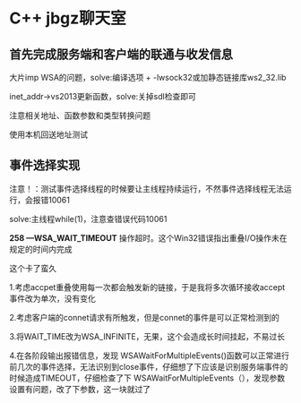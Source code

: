 # C++ jbgz聊天室

## 首先完成服务端和客户端的联通与收发信息

大片imp WSA的问题，solve:编译选项 + -lwsock32或加静态链接库ws2_32.lib

inet_addr->vs2013更新函数，solve:关掉sdl检查即可

注意相关地址、函数参数和类型转换问题

使用本机回送地址测试

## 事件选择实现

注意！：测试事件选择线程的时候要让主线程持续运行，不然事件选择线程无法运行，会报错10061

solve:主线程while(1)，注意查错误代码10061

**258 —WSA_WAIT_TIMEOUT**
操作超时。这个Win32错误指出重叠I/O操作未在规定的时间内完成

这个卡了蛮久

1.考虑accpet重叠使用每一次都会触发新的链接，于是我将多次循环接收accept事件改为单次，没有变化

2.考虑客户端的connet请求有所触发，但是connet的事件是可以正常检测到的

3.将WAIT_TIME改为WSA_INFINITE，无果，这个会造成长时间挂起，不易过长

4.在各阶段输出报错信息，发现 WSAWaitForMultipleEvents()函数可以正常进行前几次的事件选择，无法识别到close事件，仔细想了下应该是识别服务端事件的时候造成TIMEOUT，仔细检查了下 WSAWaitForMultipleEvents（），发现参数设置有问题，改了下参数，这一块就过了